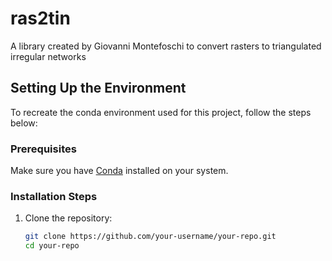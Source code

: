 # ras2tin
A library created by Giovanni Montefoschi to convert rasters to triangulated irregular networks

## Setting Up the Environment

To recreate the conda environment used for this project, follow the steps below:

### Prerequisites
Make sure you have [Conda](https://docs.conda.io/projects/conda/en/latest/user-guide/install/index.html) installed on your system.

### Installation Steps

1. Clone the repository:
   ```bash
   git clone https://github.com/your-username/your-repo.git
   cd your-repo
